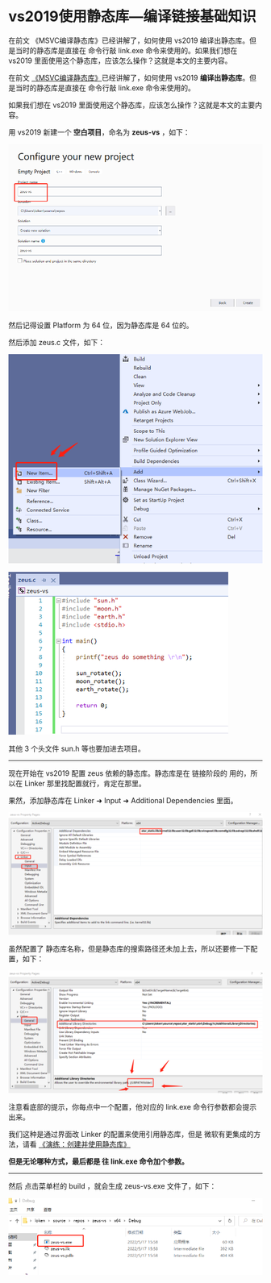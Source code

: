 # vs2019使用静态库—编译链接基础知识

<div id="meta-description---">在前文 《MSVC编译静态库》已经讲解了，如何使用 vs2019 编译出静态库。但是当时的静态库是直接在 命令行敲 link.exe 命令来使用的。如果我们想在 vs2019 里面使用这个静态库，应该怎么操作？这就是本文的主要内容。</div>

在前文 [《MSVC编译静态库》](https://ffmpeg.xianwaizhiyin.net/base-compile/msvc-static.html)已经讲解了，如何使用 vs2019 **编译出静态库**。但是当时的静态库是直接在 命令行敲 link.exe 命令来使用的。

如果我们想在 vs2019 里面使用这个静态库，应该怎么操作？这就是本文的主要内容。

用 vs2019 新建一个 **空白项目**，命名为 **zeus-vs** ，如下：

![vs2019-static-1-1](vs2019-static\vs2019-static-1-1.png)

然后记得设置 Platform 为 64 位，因为静态库是 64 位的。

然后添加 zeus.c 文件，如下：

![vs2019-static-1-2](vs2019-static\vs2019-static-1-2.png)

![vs2019-static-1-3](vs2019-static\vs2019-static-1-3.png)

其他 3 个头文件 sun.h 等也要加进去项目。



------

现在开始在 vs2019 配置 zeus 依赖的静态库。静态库是在 链接阶段的 用的，所以在 Linker 那里找配置就行，肯定在那里。

果然，添加静态库在 Linker ➜ Input ➜ Additional Dependencies 里面。

![vs2019-static-1-4](vs2019-static\vs2019-static-1-4.png)

虽然配置了 静态库名称，但是静态库的搜索路径还未加上去，所以还要修一下配置，如下：

![vs2019-static-1-5](vs2019-static\vs2019-static-1-5.png)

注意看底部的提示，你每点中一个配置，他对应的 link.exe 命令行参数都会提示出来。

我们这种是通过界面改 Linker 的配置来使用引用静态库，但是 微软有更集成的方法，请看 [《演练：创建并使用静态库》](https://docs.microsoft.com/zh-cn/cpp/build/walkthrough-creating-and-using-a-static-library-cpp?view=msvc-170)

**但是无论哪种方式，最后都是 往 link.exe 命令加个参数。**

------

然后 点击菜单栏的 build ，就会生成 zeus-vs.exe 文件了，如下：

![vs2019-static-1-6](vs2019-static\vs2019-static-1-6.png)

